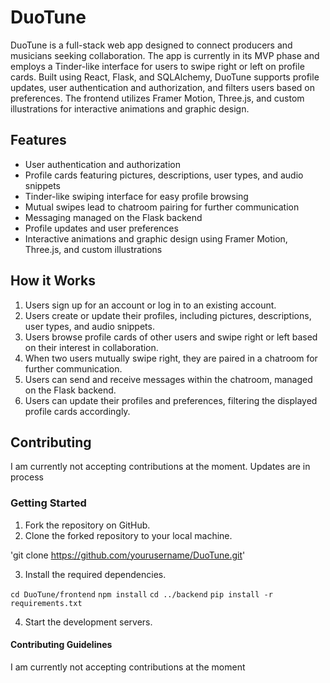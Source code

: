 # DuoTune

DuoTune is a full-stack web app designed to connect producers and musicians seeking collaboration. The app is currently in its MVP phase and employs a Tinder-like interface for users to swipe right or left on profile cards. Built using React, Flask, and SQLAlchemy, DuoTune supports profile updates, user authentication and authorization, and filters users based on preferences. The frontend utilizes Framer Motion, Three.js, and custom illustrations for interactive animations and graphic design.

## Features

- User authentication and authorization
- Profile cards featuring pictures, descriptions, user types, and audio snippets
- Tinder-like swiping interface for easy profile browsing
- Mutual swipes lead to chatroom pairing for further communication
- Messaging managed on the Flask backend
- Profile updates and user preferences
- Interactive animations and graphic design using Framer Motion, Three.js, and custom illustrations

## How it Works

1. Users sign up for an account or log in to an existing account.
2. Users create or update their profiles, including pictures, descriptions, user types, and audio snippets.
3. Users browse profile cards of other users and swipe right or left based on their interest in collaboration.
4. When two users mutually swipe right, they are paired in a chatroom for further communication.
5. Users can send and receive messages within the chatroom, managed on the Flask backend.
6. Users can update their profiles and preferences, filtering the displayed profile cards accordingly.

## Contributing

I am currently not accepting contributions at the moment. Updates are in process

### Getting Started

1. Fork the repository on GitHub.
2. Clone the forked repository to your local machine.

'git clone https://github.com/yourusername/DuoTune.git'

3. Install the required dependencies.

`cd DuoTune/frontend`
`npm install`
`cd ../backend`
`pip install -r requirements.txt`

4. Start the development servers.

#### Contributing Guidelines

I am currently not accepting contributions at the moment



